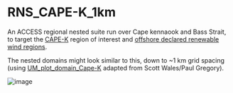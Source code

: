 # RNS_CAPE-K_1km
An ACCESS regional nested suite run over Cape kennaook and Bass Strait, to target the [CAPE-K](https://www.arm.gov/research/campaigns/amf2024cape-k) region of interest and [offshore declared renewable wind regions](https://www.dcceew.gov.au/energy/renewable/offshore-wind/areas).

The nested domains might look similar to this, down to ~1 km grid spacing (using [UM_plot_domain_Cape-K](UM_plot_domain_Cape-K.ipynb) adapted from Scott Wales/Paul Gregory).

![image](https://github.com/user-attachments/assets/f1f64ede-7a24-4ba3-9438-89734de9d54f)

